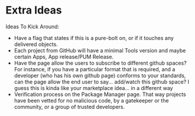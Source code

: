 # Extra Ideas
Ideas To Kick Around:
*	Have a flag that states if this is a pure-bolt on, or if it touches any delivered objects.
*	Each project from GitHub will have a minimal Tools version and maybe certain Apps, App release/PUM Release.
*	Have the page allow the users to subscribe to different github spaces? For instance, if you have a particular format that is required, and a developer (who has his own github page) conforms to your standards, can the page allow the end user to say... add/watch this github space?  I guess this is kinda like your marketplace idea... in a different way
*	Verification process on the Package Manager page.  That way projects have been vetted for no malicious code, by a gatekeeper or the community, or a group of trusted developers.
